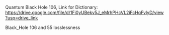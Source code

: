 Quantum Black Hole 106,
Link for Dictionary:
https://drive.google.com/file/d/1Fi0yUBekv5J_eMrhPHcVL2iFcHqFvlyD/view?usp=drive_link

Black_Hole 106 and 55 losslessness
